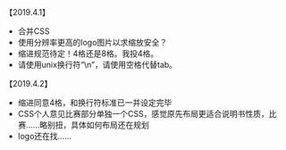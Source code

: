 【2019.4.1】
- 合并CSS
- 使用分辨率更高的logo图片以求缩放安全？
- 缩进规范待定！4格还是8格。我投4格。
- 请使用unix换行符“\n”，请使用空格代替tab。


【2019.4.2】
- 缩进同意4格，和换行符标准已一并设定完毕
- CSS个人意见比赛部分单独一个CSS，感觉原先布局更适合说明书性质，比赛……略别扭，具体如何布局还在规划
- logo还在找……
